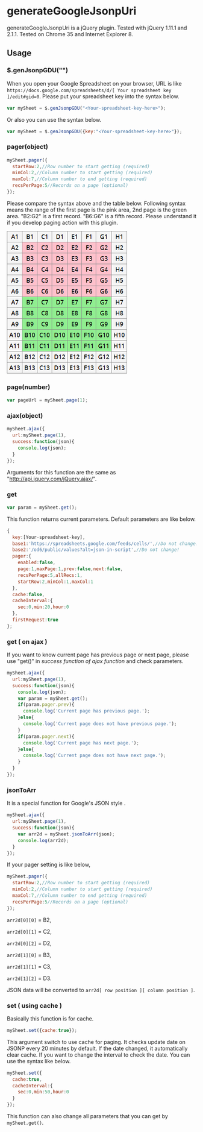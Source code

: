 generateGoogleJsonpUri
======================
generateGoogleJsonpUri is a jQuery plugin. Tested with jQuery 1.11.1 and 2.1.1. Tested on Chrome 35 and Internet Explorer 8.

## Usage

### $.genJsonpGDU("<Your-spreadsheet-key-here>")

When you open your Google Spreadsheet on your browser, URL is like `https://docs.google.com/spreadsheets/d/[ Your spreadsheet key ]/edit#gid=0`. Please put your spreadsheet key into the syntax below.
```javascript
var mySheet = $.genJsonpGDU("<Your-spreadsheet-key-here>");
```
Or also you can use the syntax below.
```javascript
var mySheet = $.genJsonpGDU({key:"<Your-spreadsheet-key-here>"});
```

### pager(object)
```javascript
mySheet.pager({
  startRow:2,//Row number to start getting (required)
  minCol:2,//Column number to start getting (required)
  maxCol:7,//Column number to end getting (required)
  recsPerPage:5//Records on a page (optional)
});
```
Please compare the syntax above and the table below. Following syntax means the range of the first page is the pink area, 2nd page is the green area. "B2:G2" is a first record. "B6:G6" is a fifth record. Please understand it if you develop paging action with this plugin.

![Range of the pager](https://raw.githubusercontent.com/mecrazy/generateGoogleJsonpUri/master/markdown/table.gif "Range of the pager")

### page(number)
```javascript
var pageUrl = mySheet.page(1);
```

### ajax(object)
```javascript
mySheet.ajax({
  url:mySheet.page(1),
  success:function(json){
    console.log(json);
  }
});
```
Arguments for this function are the same as "http://api.jquery.com/jQuery.ajax/".

### get
```javascript
var param = mySheet.get();
```
This function returns current parameters. Default parameters are like below.
```javascript
{
  key:[Your-spreadsheet-key],
  base1:'https://spreadsheets.google.com/feeds/cells/',//Do not change!
  base2:'/od6/public/values?alt=json-in-script',//Do not change!
  pager:{
    enabled:false,
    page:1,maxPage:1,prev:false,next:false,
    recsPerPage:5,allRecs:1,
    startRow:2,minCol:1,maxCol:1
  },
  cache:false,
  cacheInterval:{
    sec:0,min:20,hour:0
  },
  firstRequest:true
};
```

### get ( on ajax )
If you want to know current page has previous page or next page, please use "get()" in _success function of ajax function_ and check parameters.
```javascript
mySheet.ajax({
  url:mySheet.page(1),
  success:function(json){
    console.log(json);
    var param = mySheet.get();
    if(param.pager.prev){
      console.log('Current page has previous page.');
    }else{
      console.log('Current page does not have previous page.');
    }
    if(param.pager.next){
      console.log('Current page has next page.');
    }else{
      console.log('Current page does not have next page.');
    }
  }
});
```

### jsonToArr
It is a special function for Google's JSON style .
```javascript
mySheet.ajax({
  url:mySheet.page(1),
  success:function(json){
    var arr2d = mySheet.jsonToArr(json);
    console.log(arr2d);
  }
});
```
If your pager setting is like below,
```javascript
mySheet.pager({
  startRow:2,//Row number to start getting (required)
  minCol:2,//Column number to start getting (required)
  maxCol:7,//Column number to end getting (required)
  recsPerPage:5//Records on a page (optional)
});
```
`arr2d[0][0]` = B2,

`arr2d[0][1]` = C2,

`arr2d[0][2]` = D2,

`arr2d[1][0]` = B3,

`arr2d[1][1]` = C3,

`arr2d[1][2]` = D3.

JSON data will be converted to `arr2d[ row position ][ column position ]`.

### set ( using cache )
Basically this function is for cache.
```javascript
mySheet.set({cache:true});
```
This argument switch to use cache for paging. It checks update date on JSONP every 20 minutes by default. If the date changed, it automatically clear cache. If you want to change the interval to check the date. You can use the syntax like below.
```javascript
mySheet.set({
  cache:true,
  cacheInterval:{
    sec:0,min:50,hour:0
  }
});
```
This function can also change all parameters that you can get by `mySheet.get()`.
